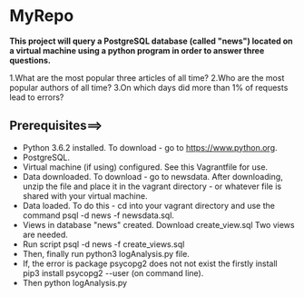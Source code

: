 # MyRepo

**This project will query a PostgreSQL database (called "news") located on a virtual machine using a python program in order to answer three questions.**

1.What are the most popular three articles of all time?
2.Who are the most popular authors of all time?
3.On which days did more than 1% of requests lead to errors?

Prerequisites==>
---------------
* Python 3.6.2 installed. To download - go to https://www.python.org.
* PostgreSQL.
* Virtual machine (if using) configured. See this Vagrantfile for use.
* Data downloaded. To download - go to newsdata. After downloading, unzip the file and place it in the vagrant directory - or whatever file is shared with your virtual machine.
* Data loaded. To do this - cd into your vagrant directory and use the command psql -d news -f newsdata.sql.
* Views in database "news" created. Download create_view.sql Two views are needed.
* Run script psql -d news -f create_views.sql
* Then, finally run python3 logAnalysis.py file.
* If, the error is package psycopg2 does not not exist the firstly install  pip3 install psycopg2 --user (on command line).
* Then python logAnalysis.py
